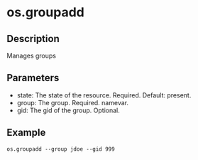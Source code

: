 # os.groupadd

## Description

Manages groups

## Parameters

* state: The state of the resource. Required. Default: present.
* group: The group. Required. namevar.
* gid: The gid of the group. Optional.

## Example

```shell
os.groupadd --group jdoe --gid 999
```

